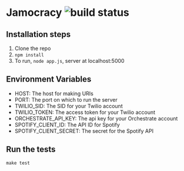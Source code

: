 # Jamocracy ![build status](https://travis-ci.org/mkrum/Jamocracy.svg?branch=master)

## Installation steps

1. Clone the repo
2. `npm install`
3. To run, `node app.js`, server at localhost:5000

## Environment Variables

- HOST: The host for making URIs
- PORT: The port on which to run the server
- TWILIO_SID: The SID for your Twilio account
- TWILIO_TOKEN: The access token for your Twilio account
- ORCHESTRATE_API_KEY: The api key for your Orchestrate account
- SPOTIFY_CLIENT_ID: The API ID for Spotify
- SPOTIFY_CLIENT_SECRET: The secret for the Spotify API

## Run the tests

    make test
